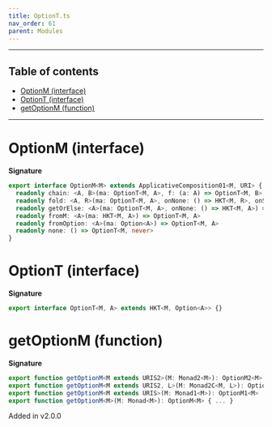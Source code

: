 ```yaml
---
title: OptionT.ts
nav_order: 61
parent: Modules
---
```


---

<h2 class="text-delta">Table of contents</h2>

- [OptionM (interface)](#optionm-interface)
- [OptionT (interface)](#optiont-interface)
- [getOptionM (function)](#getoptionm-function)

---

# OptionM (interface)

**Signature**

```ts
export interface OptionM<M> extends ApplicativeComposition01<M, URI> {
  readonly chain: <A, B>(ma: OptionT<M, A>, f: (a: A) => OptionT<M, B>) => OptionT<M, B>
  readonly fold: <A, R>(ma: OptionT<M, A>, onNone: () => HKT<M, R>, onSome: (a: A) => HKT<M, R>) => HKT<M, R>
  readonly getOrElse: <A>(ma: OptionT<M, A>, onNone: () => HKT<M, A>) => HKT<M, A>
  readonly fromM: <A>(ma: HKT<M, A>) => OptionT<M, A>
  readonly fromOption: <A>(ma: Option<A>) => OptionT<M, A>
  readonly none: () => OptionT<M, never>
}
```

# OptionT (interface)

**Signature**

```ts
export interface OptionT<M, A> extends HKT<M, Option<A>> {}
```

# getOptionM (function)

**Signature**

```ts
export function getOptionM<M extends URIS2>(M: Monad2<M>): OptionM2<M>
export function getOptionM<M extends URIS2, L>(M: Monad2C<M, L>): OptionM2C<M, L>
export function getOptionM<M extends URIS>(M: Monad1<M>): OptionM1<M>
export function getOptionM<M>(M: Monad<M>): OptionM<M> { ... }
```

Added in v2.0.0
